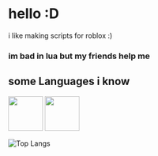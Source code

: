 # hello :D

i like making scripts for roblox :)

### im bad in lua but my friends help me

## some Languages i know 

<p float="left">
  <img src="https://upload.wikimedia.org/wikipedia/commons/c/cf/Lua-Logo.svg" width="70"/>
  <img src="https://upload.wikimedia.org/wikipedia/commons/6/6a/JavaScript-logo.png" width="70"/>
</p>

![Top Langs](https://github-readme-stats.vercel.app/api/top-langs?username=Iratethisname10&layout=compact&title_color=fff&icon_color=79ff97&text_color=9f9f9f&bg_color=151515&border_radius=10&hide=css&custom_title=My%20Most%20Used%20Languages)
